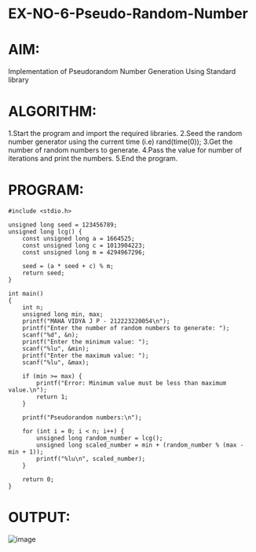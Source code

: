 # EX-NO-6-Pseudo-Random-Number

# AIM: 

Implementation of Pseudorandom Number Generation Using Standard library

# ALGORITHM:

1.Start the program and import the required libraries.
2.Seed the random number generator using the current time (i.e) rand(time(0));
3.Get the number of random numbers to generate.
4.Pass the value for number of iterations and print the numbers.
5.End the program.

# PROGRAM:
```
#include <stdio.h>

unsigned long seed = 123456789; 
unsigned long lcg() {
    const unsigned long a = 1664525; 
    const unsigned long c = 1013904223; 
    const unsigned long m = 4294967296; 

    seed = (a * seed + c) % m; 
    return seed; 
}

int main()
{
    int n; 
    unsigned long min, max;
    printf("MAHA VIDYA J P - 212223220054\n"); 
    printf("Enter the number of random numbers to generate: ");
    scanf("%d", &n);
    printf("Enter the minimum value: ");
    scanf("%lu", &min);
    printf("Enter the maximum value: ");
    scanf("%lu", &max);

    if (min >= max) {
        printf("Error: Minimum value must be less than maximum value.\n");
        return 1;
    }

    printf("Pseudorandom numbers:\n");
    
    for (int i = 0; i < n; i++) {
        unsigned long random_number = lcg(); 
        unsigned long scaled_number = min + (random_number % (max - min + 1));
        printf("%lu\n", scaled_number);
    }
    
    return 0;
}
```
# OUTPUT:

![image](https://github.com/user-attachments/assets/66c33743-6659-4e1c-9b84-7f0c0d1d1523)
